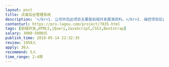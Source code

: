 ```yaml
---                
layout: post       
title: 点餐后台管理系统           
description: '</br>1. 公司外包此项目主要是前端开发展演资料。</br>2. 操控项目后台的数据管理</br>3. 公司会提供 AxureRP 原型图 及连结数据 API文件。</br>4. 开发人员自身懂前端网页开外，对于自身除错能力有一定水准。</br>5. 精准确认交案日期。</br>'     
contenturl: https://pro.lagou.com/project/7835.html      
tags: [前端开发,HTML5,jQuery,JavaScript,CSS3,Bootstrap]            
salary: 3000-5000元          
publish_time: 2018-05-14 22:32:35         
review: 1950人                   
apply: 30人                   
recommend: 5人                   
time_range: 2-4周              
---                 
```

